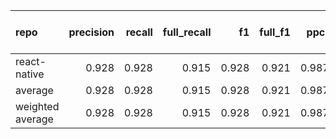 | repo             |   precision |   recall |   full_recall |    f1 |   full_f1 |   ppcr |   support |   full_support |   Rules Number |   Average Rule Len |
|:-----------------|------------:|---------:|--------------:|------:|----------:|-------:|----------:|---------------:|---------------:|-------------------:|
| react-native     |       0.928 |    0.928 |         0.915 | 0.928 |     0.921 |  0.987 |     89834 |          91060 |           1043 |               11.5 |
| average          |       0.928 |    0.928 |         0.915 | 0.928 |     0.921 |  0.987 |     89834 |          91060 |           1043 |               11.5 |
| weighted average |       0.928 |    0.928 |         0.915 | 0.928 |     0.921 |  0.987 |           |                |                |                    |
